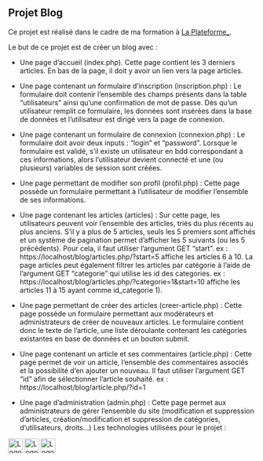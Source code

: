 ## Projet Blog

Ce projet est réalisé dans le cadre de ma formation à [La Plateforme_].

Le but de ce projet est de créer un blog avec :

- Une page d’accueil (index.php).
Cette page contient les 3 derniers articles. En bas de la page, il doit y avoir
un lien vers la page articles.
- Une page contenant un formulaire d’inscription (inscription.php) :
Le formulaire doit contenir l’ensemble des champs présents dans la table
“utilisateurs” ainsi qu’une confirmation de mot de passe. Dès qu’un
utilisateur remplit ce formulaire, les données sont insérées dans la base de
données et l’utilisateur est dirigé vers la page de connexion.
- Une page contenant un formulaire de connexion (connexion.php) :
Le formulaire doit avoir deux inputs : “login” et “password”. Lorsque le
formulaire est validé, s’il existe un utilisateur en bdd correspondant à ces
informations, alors l’utilisateur devient connecté et une (ou plusieurs)
variables de session sont créées.
- Une page permettant de modifier son profil (profil.php) :
Cette page possède un formulaire permettant à l’utilisateur de modifier
l’ensemble de ses informations.

- Une page contenant les articles (articles) :
Sur cette page, les utilisateurs peuvent voir l’ensemble des articles, triés du
plus récents au plus anciens. S’il y a plus de 5 articles, seuls les 5 premiers
sont affichés et un système de pagination permet d’afficher les 5 suivants
(ou les 5 précédents). Pour cela, il faut utiliser l’argument GET “start”.
ex : https://localhost/blog/articles.php/?start=5 affiche les articles 6 à 10.
La page articles peut également filtrer les articles par catégorie à l’aide de
l’argument GET “categorie” qui utilise les id des categories.
ex : https://localhost/blog/articles.php/?categorie=1&start=10 affiche les
articles 11 à 15 ayant comme id_categorie 1).
- Une page permettant de créer des articles (creer-article.php) :
Cette page possède un formulaire permettant aux modérateurs et
administrateurs de créer de nouveaux articles. Le formulaire contient donc
le texte de l’article, une liste déroulante contenant les catégories existantes
en base de données et un bouton submit.
- Une page contenant un article et ses commentaires (article.php) :
Cette page permet de voir un article, l’ensemble des commentaires
associés et la possibilité d’en ajouter un nouveau. Il faut utiliser l’argument
GET “id” afin de sélectionner l’article souhaité.
ex : https://localhost/blog/article.php/?id=1

- Une page d’administration (admin.php) :
Cette page permet aux administrateurs de gérer l’ensemble du site
(modification et suppression d’articles, création/modification et suppression
de catégories, d’utilisateurs, droits...)
Les technologies utilisées pour le projet :

<img align="left" alt="Logo HTML5" width="30px" src="https://logos-download.com/wp-content/uploads/2017/07/HTML5_logo.png" />
<img align="left" alt="Logo CSS3" width="30px" src="https://upload.wikimedia.org/wikipedia/commons/thumb/3/3d/CSS.3.svg/428px-CSS.3.svg.png" />
<img align="left" alt="Logo PHP" width="30px" src="https://s2.qwant.com/thumbr/700x0/6/e/f77aa00e692086da2960304c59edc9db69a99b1a9b14552b67a1e2f8ddb3bb/php-1-logo-png-transparent.png?u=https%3A%2F%2Fcdn.freebiesupply.com%2Flogos%2Flarge%2F2x%2Fphp-1-logo-png-transparent.png&q=0&b=1&p=0&a=0" />

[la plateforme_]: https://laplateforme.io/
